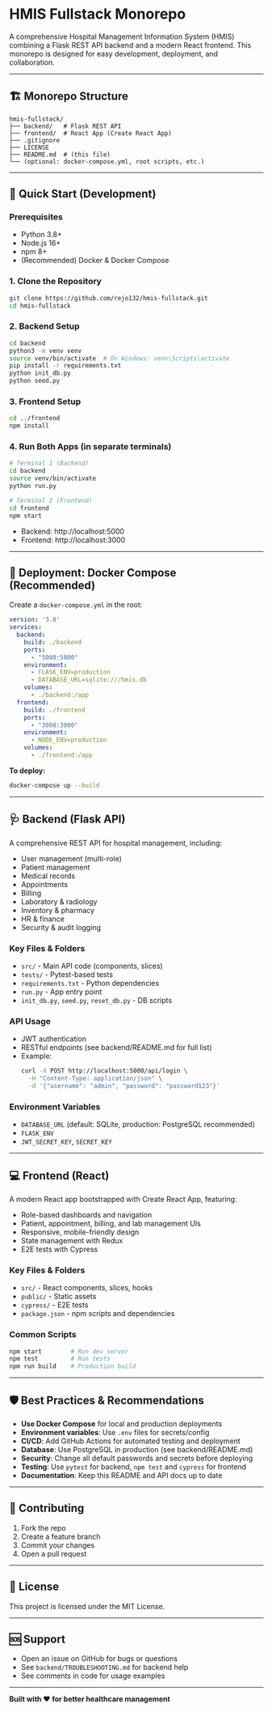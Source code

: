 # HMIS Fullstack Monorepo

A comprehensive Hospital Management Information System (HMIS) combining a Flask REST API backend and a modern React frontend. This monorepo is designed for easy development, deployment, and collaboration.

---

## 🏗️ Monorepo Structure
```
hmis-fullstack/
├── backend/   # Flask REST API
├── frontend/  # React App (Create React App)
├── .gitignore
├── LICENSE
├── README.md  # (this file)
└── (optional: docker-compose.yml, root scripts, etc.)
```

---

## 🚀 Quick Start (Development)

### Prerequisites
- Python 3.8+
- Node.js 16+
- npm 8+
- (Recommended) Docker & Docker Compose

### 1. Clone the Repository
```bash
git clone https://github.com/rejo132/hmis-fullstack.git
cd hmis-fullstack
```

### 2. Backend Setup
```bash
cd backend
python3 -m venv venv
source venv/bin/activate  # On Windows: venv\Scripts\activate
pip install -r requirements.txt
python init_db.py
python seed.py
```

### 3. Frontend Setup
```bash
cd ../frontend
npm install
```

### 4. Run Both Apps (in separate terminals)
```bash
# Terminal 1 (Backend)
cd backend
source venv/bin/activate
python run.py

# Terminal 2 (Frontend)
cd frontend
npm start
```
- Backend: http://localhost:5000
- Frontend: http://localhost:3000

---

## 🐳 Deployment: Docker Compose (Recommended)

Create a `docker-compose.yml` in the root:
```yaml
version: '3.8'
services:
  backend:
    build: ./backend
    ports:
      - "5000:5000"
    environment:
      - FLASK_ENV=production
      - DATABASE_URL=sqlite:///hmis.db
    volumes:
      - ./backend:/app
  frontend:
    build: ./frontend
    ports:
      - "3000:3000"
    environment:
      - NODE_ENV=production
    volumes:
      - ./frontend:/app
```

**To deploy:**
```bash
docker-compose up --build
```

---

## 🩺 Backend (Flask API)

A comprehensive REST API for hospital management, including:
- User management (multi-role)
- Patient management
- Medical records
- Appointments
- Billing
- Laboratory & radiology
- Inventory & pharmacy
- HR & finance
- Security & audit logging

### Key Files & Folders
- `src/` - Main API code (components, slices)
- `tests/` - Pytest-based tests
- `requirements.txt` - Python dependencies
- `run.py` - App entry point
- `init_db.py`, `seed.py`, `reset_db.py` - DB scripts

### API Usage
- JWT authentication
- RESTful endpoints (see backend/README.md for full list)
- Example:
  ```bash
  curl -X POST http://localhost:5000/api/login \
    -H "Content-Type: application/json" \
    -d '{"username": "admin", "password": "password123"}'
  ```

### Environment Variables
- `DATABASE_URL` (default: SQLite, production: PostgreSQL recommended)
- `FLASK_ENV`
- `JWT_SECRET_KEY`, `SECRET_KEY`

---

## 💻 Frontend (React)

A modern React app bootstrapped with Create React App, featuring:
- Role-based dashboards and navigation
- Patient, appointment, billing, and lab management UIs
- Responsive, mobile-friendly design
- State management with Redux
- E2E tests with Cypress

### Key Files & Folders
- `src/` - React components, slices, hooks
- `public/` - Static assets
- `cypress/` - E2E tests
- `package.json` - npm scripts and dependencies

### Common Scripts
```bash
npm start        # Run dev server
npm test         # Run tests
npm run build    # Production build
```

---

## 🛡️ Best Practices & Recommendations
- **Use Docker Compose** for local and production deployments
- **Environment variables**: Use `.env` files for secrets/config
- **CI/CD**: Add GitHub Actions for automated testing and deployment
- **Database**: Use PostgreSQL in production (see backend/README.md)
- **Security**: Change all default passwords and secrets before deploying
- **Testing**: Use `pytest` for backend, `npm test` and `cypress` for frontend
- **Documentation**: Keep this README and API docs up to date

---

## 🤝 Contributing
1. Fork the repo
2. Create a feature branch
3. Commit your changes
4. Open a pull request

---

## 📄 License
This project is licensed under the MIT License.

---

## 🆘 Support
- Open an issue on GitHub for bugs or questions
- See `backend/TROUBLESHOOTING.md` for backend help
- See comments in code for usage examples

---

**Built with ❤️ for better healthcare management** 